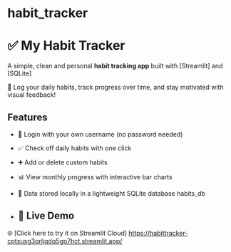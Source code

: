 # habit_tracker

# ✅ My Habit Tracker

A simple, clean and personal **habit tracking app** built with [Streamlit] and [SQLite]

📅 Log your daily habits, track progress over time, and stay motivated with visual feedback!

##  Features

- 👤 Login with your own username (no password needed)
- ✅ Check off daily habits with one click
- ➕ Add or delete custom habits
- 📊 View monthly progress with interactive bar charts
- 💾 Data stored locally in a lightweight SQLite database habits_db

- ## 🚀 Live Demo

🌐 [Click here to try it on Streamlit Cloud] https://habittracker-cptxusg3qrljqdq5gp7hct.streamlit.app/



